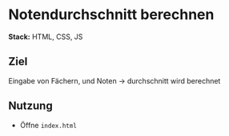 # Notendurchschnitt berechnen

**Stack:** HTML, CSS, JS

## Ziel

Eingabe von Fächern, und Noten -> durchschnitt wird berechnet

## Nutzung

- Öffne `index.html`
